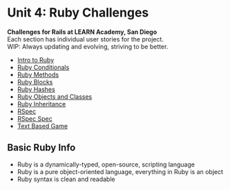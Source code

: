 # Unit 4: Ruby Challenges

**Challenges for Rails at LEARN Academy, San Diego**  
Each section has individual user stories for the project.  
WIP: Always updating and evolving, striving to be better.

- [ Intro to Ruby ](./intro.rb)
- [ Ruby Conditionals ](./conditionals.rb)
- [ Ruby Methods ](./methods.rb)
- [ Ruby Blocks ](./blocks.rb)
- [ Ruby Hashes ](./hashes.rb)
- [ Ruby Objects and Classes ](./classes.rb)
- [ Ruby Inheritance ](./inheritance.rb)
- [ RSpec ](./rspec/task.rb)
- [ RSpec Spec ](./rspec/task_spec.rb)
- [ Text Based Game ](./text_based_game.rb)



## Basic Ruby Info
- Ruby is a dynamically-typed, open-source, scripting language
- Ruby is a pure object-oriented language, everything in Ruby is an object
- Ruby syntax is clean and readable
